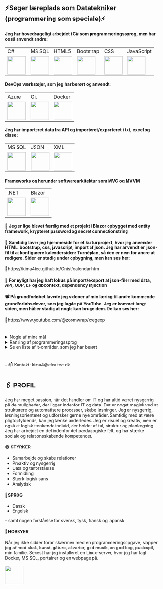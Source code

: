 <h2>⚡Søger læreplads som Datatekniker (programmering som speciale)⚡</h2>

<h4>Jeg har hovedsageligt arbejdet i C# som programmeringssprog, men har også anvendt andre:</h4>
<table>
  <tr>
    <td>C#</td>
    <td>MS SQL</td>
    <td>HTML5</td>
    <td>Bootstrap</td>
    <td>CSS</td>
    <td>JavaScript</td>
  </tr>
    <tr>
    <td><img src="https://cdn.jsdelivr.net/gh/devicons/devicon@latest/icons/csharp/csharp-original.svg" / width=60px"></td>
    <td><img src="https://cdn.jsdelivr.net/gh/devicons/devicon@latest/icons/microsoftsqlserver/microsoftsqlserver-original.svg" / width=60px"></td>
    <td><img src="https://cdn.jsdelivr.net/gh/devicons/devicon@latest/icons/html5/html5-original.svg" / width=60px></td>
    <td><img src="https://cdn.jsdelivr.net/gh/devicons/devicon@latest/icons/bootstrap/bootstrap-original.svg" / width=60px"></td>
    <td><img src="https://cdn.jsdelivr.net/gh/devicons/devicon@latest/icons/css3/css3-original.svg" / width=60px"></td>
    <td><img src="https://cdn.jsdelivr.net/gh/devicons/devicon@latest/icons/javascript/javascript-original.svg" / width=60px"></td>
  </tr>
</table>

<h4>DevOps værkstøjer, som jeg har berørt og anvendt:</h4>
<table>
  <tr>
    <td>Azure</td>
    <td>Git</td>
    <td>Docker</td>
  </tr>
    <tr>
    <td><img src="https://cdn.jsdelivr.net/gh/devicons/devicon@latest/icons/azure/azure-original.svg" / width=60px"></td>
    <td><img src="https://cdn.jsdelivr.net/gh/devicons/devicon@latest/icons/git/git-plain-wordmark.svg" / width=60px"></td>
    <td><img src="https://cdn.jsdelivr.net/gh/devicons/devicon@latest/icons/docker/docker-original.svg" / width=60px"></td>
  </tr>
  </table>

<h4>Jeg har importeret data fra API og importeret/exporteret i txt, excel og disse:</h4>
<table>
  <tr>
    <td>MS SQL</td>
    <td>JSON</td>
    <td>XML</td>
  </tr>
    <tr>
<td><img src="https://cdn.jsdelivr.net/gh/devicons/devicon@latest/icons/microsoftsqlserver/microsoftsqlserver-original.svg" / width=60px"></td>
<td><img src="https://cdn.jsdelivr.net/gh/devicons/devicon@latest/icons/json/json-original.svg" / width=60px></td>
<td><img src="https://cdn.jsdelivr.net/gh/devicons/devicon@latest/icons/xml/xml-original.svg" / width=60px></td>
  </tr>
  </table>
  
<h4>Frameworks og herunder softwarearkitektur som MVC og MVVM</h4>
<table>
  <tr>
    <td>.NET</td>
    <td>Blazor</td>
  </tr>
    <tr>
<td><img src="https://cdn.jsdelivr.net/gh/devicons/devicon@latest/icons/dot-net/dot-net-plain-wordmark.svg" / width=60px"></td>
<td><img src="https://cdn.jsdelivr.net/gh/devicons/devicon@latest/icons/blazor/blazor-original.svg" / width=60px"></td>
  </tr>
  </table>


  
<h4>🔭 Jeg er lige blevet færdig med et projekt i Blazor opbygget med entity framework, krypteret password og secret connectionstring</h4>
<h4>🎴 Samtidig laver jeg hjemmeside for et kulturprojekt, hvor jeg anvender HTML, bootstrap, css, javascript, import af json. Jeg har anvendt en json-fil til at konfigurere kalendersiden: Turnéplan, så den er nem for andre at redigere. Siden er stadig under opbygning, men kan ses her:</h4>
🔗https://kima4tec.github.io/Gnist/calendar.htm
<h4> 🌱 For nyligt har jeg haft fokus på import/eksport af json-filer med data, API, OOP, EF og dbcontext, dependency injection</h4>
<h4> 📽️ På grundforløbet lavede jeg videoer af min læring til andre kommende grundforløbselever, som jeg lagde på YouTube. Jeg er kommet langt siden, men håber stadig at nogle kan bruge dem. De kan ses her:</h4>
🔗https://www.youtube.com/@zoomwrap/xregexp</a>

<h1>
</h1>
<details>
<summary>Nogle af mine mål</summary>

| Rank | Sprog                        |
|-----:|------------------------------|
|     1| Blive skrap til C#           |
|     2| Lære Python                  |
|     3| Lære Angular og Typescript   |
|     4| Blive skrap til MS SQL       |
|     5| Lære mere om Docker          |
|     6| Lære mere om Linux           |
|     7| Lære mere om Github & Azure  |
|     8| ...og andet nyt og spændende |
</details>
<details>
<summary>Ranking af programmeringssprog</summary>

| Rank | Sprog      |
|-----:|------------|
|     1| C#         |
|     2| MS SQL     |
|     3| HTML, CSS  |

</details>

<details>
<summary>Se en liste af it-områder, som jeg har berørt</summary>

| Rank | Sprog                 |
|-----:|-----------------------|
|     1| Blazor                |
|     2| MVC                   |
|     3| Entity Framwork       |
|     4| Dependency Injection  |
|     5| Docker, Portainer     |
|     6| Linux                 |
|     7| OpenText, DM server   |
|     8| Azure Insights        |
|     9| Azure Secrets         |
|     10| Azure Webjobs        |

</details>
<h1></h1>
- 📫 Kontakt: kima4@elev.tec.dk
<h1></h1>
<h2>🖇️ PROFIL</h2>
Jeg har meget passion, når det handler 
om IT og har altid været nysgerrig på de 
muligheder, der ligger indenfor IT og data. 
Der er noget magisk ved at strukturere og 
automatisere processer, skabe løsninger. 
Jeg er nysgerrig, løsningsorienteret og udforsker gerne nye 
områder. Samtidig med at være 
pligtopfyldende, kan jeg tænke 
anderledes. Jeg er visuel og kreativ, men er 
også et logisk tænkende individ, der holder 
af tal, struktur og planlægning. 
Jeg har arbejdet en del indenfor det 
pædagogiske felt, og har stærke sociale 
og relationsskabende kompetencer. 

<h4>😄 STYRKER</h4>
<ul>
<li>Samarbejde og skabe relationer </li>
<li>Proaktiv og nysgerrig </li>
<li>Data og talforståelse </li>
<li>Formidling </li>
<li>Stærk logisk sans</li>
<li>Analytisk </li>
</ul>

<h4>🏡SPROG</h4>
<ul>
  <li>Dansk </li>
  <li>Engelsk </li>
</ul>
- samt nogen forståelse for svensk, tysk, fransk og japansk

<h4>🎨HOBBYER</h4>
Når jeg ikke sidder foran skærmen med en programmeringsopgave, slapper jeg af med skak, kunst, gåture, akvarier, god musik, en god bog, puslespil, min familie. 
Senest har jeg installeret en Linux-server, hvor jeg har lagt Docker, MS SQL, portainer og en webpage på.
<br><br>
<a href="https://www.linkedin.com/in/kim-m-9b9416159/"><img src="https://cdn.jsdelivr.net/gh/devicons/devicon@latest/icons/linkedin/linkedin-original.svg" / width="60px"></a>                   

